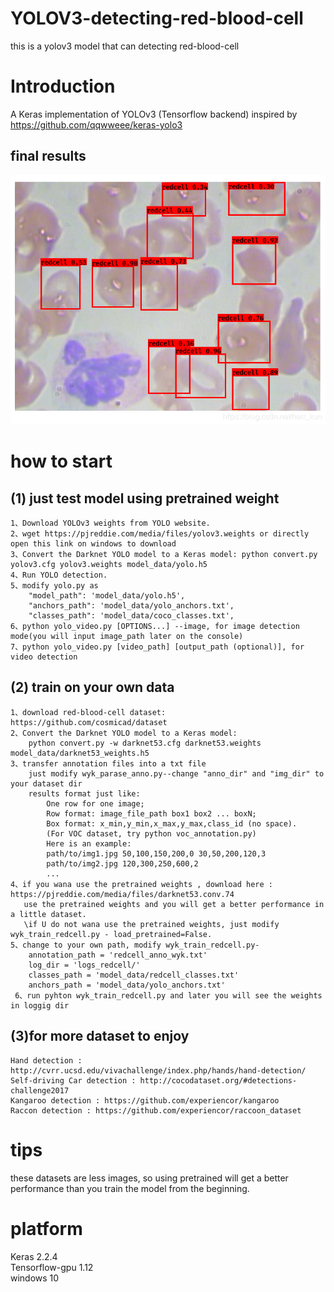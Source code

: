 # YOLOV3-detecting-red-blood-cell
this is a yolov3 model that can detecting red-blood-cell

# Introduction
A Keras implementation of YOLOv3 (Tensorflow backend) inspired by https://github.com/qqwweee/keras-yolo3
## final results
![image text](https://github.com/herrkun/YOLOV3-detecting-red-blood-cell/blob/master/yolov3_detecting_redcell/result1.PNG
)

# how to start  
## (1) just test model using pretrained weight  
    1、Download YOLOv3 weights from YOLO website.
    2、wget https://pjreddie.com/media/files/yolov3.weights or directly open this link on windows to download  
    3、Convert the Darknet YOLO model to a Keras model: python convert.py yolov3.cfg yolov3.weights model_data/yolo.h5
    4、Run YOLO detection.  
    5、modify yolo.py as         
        "model_path": 'model_data/yolo.h5',  
        "anchors_path": 'model_data/yolo_anchors.txt',  
        "classes_path": 'model_data/coco_classes.txt',  
    6、python yolo_video.py [OPTIONS...] --image, for image detection mode(you will input image_path later on the console)
    7、python yolo_video.py [video_path] [output_path (optional)], for video detection
 ## (2) train on your own data  
    1、download red-blood-cell dataset: https://github.com/cosmicad/dataset
    2、Convert the Darknet YOLO model to a Keras model: 
        python convert.py -w darknet53.cfg darknet53.weights model_data/darknet53_weights.h5
    3、transfer annotation files into a txt file
        just modify wyk_parase_anno.py--change "anno_dir" and "img_dir" to your dataset dir
        results format just like:
            One row for one image;
            Row format: image_file_path box1 box2 ... boxN;
            Box format: x_min,y_min,x_max,y_max,class_id (no space).
            (For VOC dataset, try python voc_annotation.py)
            Here is an example:
            path/to/img1.jpg 50,100,150,200,0 30,50,200,120,3
            path/to/img2.jpg 120,300,250,600,2
            ...
    4、if you wana use the pretrained weights , download here : https://pjreddie.com/media/files/darknet53.conv.74
       use the pretrained weights and you will get a better performance in a little dataset.  
       \if U do not wana use the pretrained weights, just modify wyk_train_redcell.py - load_pretrained=False.
    5、change to your own path, modify wyk_train_redcell.py-
        annotation_path = 'redcell_anno_wyk.txt'
        log_dir = 'logs_redcell/'
        classes_path = 'model_data/redcell_classes.txt'
        anchors_path = 'model_data/yolo_anchors.txt'
     6、run pyhton wyk_train_redcell.py and later you will see the weights in loggig dir
 ## (3)for more dataset to enjoy
    Hand detection : http://cvrr.ucsd.edu/vivachallenge/index.php/hands/hand-detection/
    Self-driving Car detection : http://cocodataset.org/#detections-challenge2017
    Kangaroo detection : https://github.com/experiencor/kangaroo
    Raccon detection : https://github.com/experiencor/raccoon_dataset
    
# tips
   these datasets are less images, so using pretrained will get a better performance than you train the model from the beginning.
# platform
   Keras 2.2.4  
   Tensorflow-gpu 1.12  
   windows 10  
